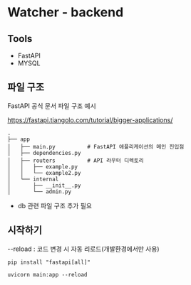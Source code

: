 # Watcher - backend

## Tools
- FastAPI
- MYSQL


## 파일 구조
 FastAPI 공식 문서 파일 구조 예시

https://fastapi.tiangolo.com/tutorial/bigger-applications/

```
.
├── app
│   ├── main.py          # FastAPI 애플리케이션의 메인 진입점
│   ├── dependencies.py
│   ├── routers          # API 라우터 디렉토리
│   │   ├── example.py
│   │   └── example2.py
│   └── internal
│       ├── __init__.py
│       └── admin.py
```

- db 관련 파일 구조 추가 필요

## 시작하기

--reload : 코드 변경 시 자동 리로드(개발환경에서만 사용)

```
pip install "fastapi[all]"

uvicorn main:app --reload
```